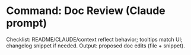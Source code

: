 # Command: Doc Review (Claude prompt)

Checklist: README/CLAUDE/context reflect behavior; tooltips match UI; changelog snippet if needed.
Output: proposed doc edits (file + snippet).
